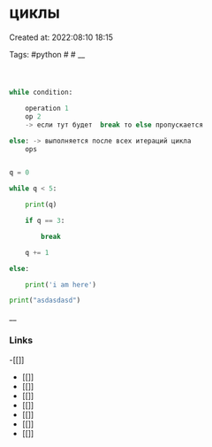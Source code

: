 # циклы

Created at: 2022:08:10 18:15

Tags: #python  #   #
__ 

#
``` python 

while condition:

	operation 1
	op 2
	-> если тут будет  break то else пропускается

else: -> выполняется после всех итераций цикла
	ops


q = 0

while q < 5:

    print(q)

    if q == 3:

        break

    q += 1

else:

    print('i am here')

print("asdasdasd")
```

__

### Links
-[[]]
- [[]]
- [[]]
- [[]]
- [[]]
- [[]]
- [[]]
- [[]]